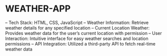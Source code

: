# WEATHER-APP

– Tech Stack: HTML, CSS, JavaScript
 – Weather Information: Retrieve weather details for any specified location 
 – Current Location Weather: Provides weather data for the user’s current location 
    with permission 
 – User Interaction: Intuitive interface for easy weather searches and location 
    permissions 
 – API Integration: Utilized a third-party API to fetch real-time weather data


